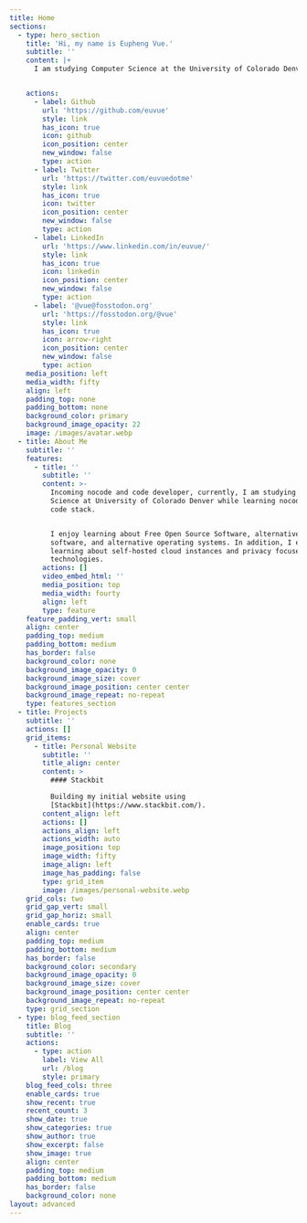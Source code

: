 ```yaml
---
title: Home
sections:
  - type: hero_section
    title: 'Hi, my name is Eupheng Vue.'
    subtitle: ''
    content: |+
      I am studying Computer Science at the University of Colorado Denver.


    actions:
      - label: Github
        url: 'https://github.com/euvue'
        style: link
        has_icon: true
        icon: github
        icon_position: center
        new_window: false
        type: action
      - label: Twitter
        url: 'https://twitter.com/euvuedotme'
        style: link
        has_icon: true
        icon: twitter
        icon_position: center
        new_window: false
        type: action
      - label: LinkedIn
        url: 'https://www.linkedin.com/in/euvue/'
        style: link
        has_icon: true
        icon: linkedin
        icon_position: center
        new_window: false
        type: action
      - label: '@vue@fosstodon.org'
        url: 'https://fosstodon.org/@vue'
        style: link
        has_icon: true
        icon: arrow-right
        icon_position: center
        new_window: false
        type: action
    media_position: left
    media_width: fifty
    align: left
    padding_top: none
    padding_bottom: none
    background_color: primary
    background_image_opacity: 22
    image: /images/avatar.webp
  - title: About Me
    subtitle: ''
    features:
      - title: ''
        subtitle: ''
        content: >-
          Incoming nocode and code developer, currently, I am studying Computer
          Science at University of Colorado Denver while learning nocode and
          code stack.


          I enjoy learning about Free Open Source Software, alternative
          software, and alternative operating systems. In addition, I enjoy
          learning about self-hosted cloud instances and privacy focused
          technologies.
        actions: []
        video_embed_html: ''
        media_position: top
        media_width: fourty
        align: left
        type: feature
    feature_padding_vert: small
    align: center
    padding_top: medium
    padding_bottom: medium
    has_border: false
    background_color: none
    background_image_opacity: 0
    background_image_size: cover
    background_image_position: center center
    background_image_repeat: no-repeat
    type: features_section
  - title: Projects
    subtitle: ''
    actions: []
    grid_items:
      - title: Personal Website
        subtitle: ''
        title_align: center
        content: >
          #### Stackbit

          Building my initial website using
          [Stackbit](https://www.stackbit.com/).
        content_align: left
        actions: []
        actions_align: left
        actions_width: auto
        image_position: top
        image_width: fifty
        image_align: left
        image_has_padding: false
        type: grid_item
        image: /images/personal-website.webp
    grid_cols: two
    grid_gap_vert: small
    grid_gap_horiz: small
    enable_cards: true
    align: center
    padding_top: medium
    padding_bottom: medium
    has_border: false
    background_color: secondary
    background_image_opacity: 0
    background_image_size: cover
    background_image_position: center center
    background_image_repeat: no-repeat
    type: grid_section
  - type: blog_feed_section
    title: Blog
    subtitle: ''
    actions:
      - type: action
        label: View All
        url: /blog
        style: primary
    blog_feed_cols: three
    enable_cards: true
    show_recent: true
    recent_count: 3
    show_date: true
    show_categories: true
    show_author: true
    show_excerpt: false
    show_image: true
    align: center
    padding_top: medium
    padding_bottom: medium
    has_border: false
    background_color: none
layout: advanced
---
```

